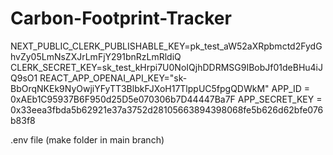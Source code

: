 # Carbon-Footprint-Tracker


NEXT_PUBLIC_CLERK_PUBLISHABLE_KEY=pk_test_aW52aXRpbmctd2FydGhvZy05LmNsZXJrLmFjY291bnRzLmRldiQ
CLERK_SECRET_KEY=sk_test_kHrpi7U0NoIQjhDDRMSG9IBobJf01deBHu4iJQ9sO1
REACT_APP_OPENAI_API_KEY="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"
APP_ID = 0xAEb1C95937B6F950d25D5e070306b7D44447Ba7F
APP_SECRET_KEY = 0x33eea3fbda5b62921e37a3752d28105663894398068fe5b626d62bfe076b83f8 


.env  file (make folder in main branch)

<!-- import React, { useEffect , useState} from 'react';
import { Bar } from 'react-chartjs-2';
import {calculateMonthlyData} from '../../components/firebase_operations'
import { useUser } from '@clerk/nextjs';

const BarGraph = () => {
    const [dataArray,setDataArray] = useState([0,0,0,0,0,0])
    const {user} = useUser()
    useEffect( () => {
     if(user != undefined) {
        for (let i = 1; i <= 6; i++) {

            calculateMonthlyData(user?.fullName,dataArray,i,setDataArray);
            console.log(dataArray[i-1])
        }
     }
    },[])
    const data = {
        labels: ['January', 'February', 'March', 'April', 'May', 'June'],
        datasets: [
            {
                label: 'Monthly Statistics',
                data: dataArray,
                backgroundColor: 'rgba(54, 162, 235, 0.6)',
                borderColor: 'rgba(54, 162, 235, 1)',
                borderWidth: 1,
            }
        ]
    };

    return (
        <div>
            <h2>Bar Graph</h2>
            <Bar
                data={data}
                options={{
                    plugins: {
                        title: {
                            display: true,
                            text: "Carbon Emission this month"
                        }
                    },
                    // maintainAspectRatio: false,
                    width:500,
                    height:3000,
                    responsive: true,
                }}
            />
        </div>
    );
};

export default BarGraph; -->